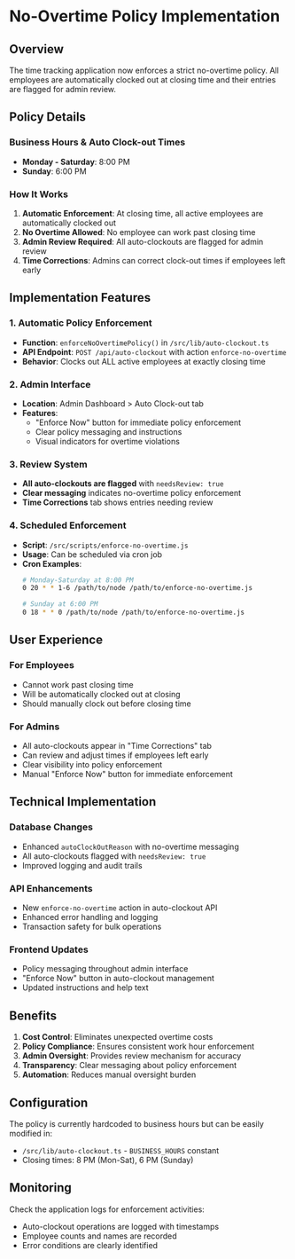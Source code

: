 # No-Overtime Policy Implementation

## Overview
The time tracking application now enforces a strict no-overtime policy. All employees are automatically clocked out at closing time and their entries are flagged for admin review.

## Policy Details

### Business Hours & Auto Clock-out Times
- **Monday - Saturday**: 8:00 PM
- **Sunday**: 6:00 PM

### How It Works
1. **Automatic Enforcement**: At closing time, all active employees are automatically clocked out
2. **No Overtime Allowed**: No employee can work past closing time
3. **Admin Review Required**: All auto-clockouts are flagged for admin review
4. **Time Corrections**: Admins can correct clock-out times if employees left early

## Implementation Features

### 1. Automatic Policy Enforcement
- **Function**: `enforceNoOvertimePolicy()` in `/src/lib/auto-clockout.ts`
- **API Endpoint**: `POST /api/auto-clockout` with action `enforce-no-overtime`
- **Behavior**: Clocks out ALL active employees at exactly closing time

### 2. Admin Interface
- **Location**: Admin Dashboard > Auto Clock-out tab
- **Features**:
  - "Enforce Now" button for immediate policy enforcement
  - Clear policy messaging and instructions
  - Visual indicators for overtime violations

### 3. Review System
- **All auto-clockouts are flagged** with `needsReview: true`
- **Clear messaging** indicates no-overtime policy enforcement
- **Time Corrections** tab shows entries needing review

### 4. Scheduled Enforcement
- **Script**: `/src/scripts/enforce-no-overtime.js`
- **Usage**: Can be scheduled via cron job
- **Cron Examples**:
  ```bash
  # Monday-Saturday at 8:00 PM
  0 20 * * 1-6 /path/to/node /path/to/enforce-no-overtime.js
  
  # Sunday at 6:00 PM
  0 18 * * 0 /path/to/node /path/to/enforce-no-overtime.js
  ```

## User Experience

### For Employees
- Cannot work past closing time
- Will be automatically clocked out at closing
- Should manually clock out before closing time

### For Admins
- All auto-clockouts appear in "Time Corrections" tab
- Can review and adjust times if employees left early
- Clear visibility into policy enforcement
- Manual "Enforce Now" button for immediate enforcement

## Technical Implementation

### Database Changes
- Enhanced `autoClockOutReason` with no-overtime messaging
- All auto-clockouts flagged with `needsReview: true`
- Improved logging and audit trails

### API Enhancements
- New `enforce-no-overtime` action in auto-clockout API
- Enhanced error handling and logging
- Transaction safety for bulk operations

### Frontend Updates
- Policy messaging throughout admin interface
- "Enforce Now" button in auto-clockout management
- Updated instructions and help text

## Benefits

1. **Cost Control**: Eliminates unexpected overtime costs
2. **Policy Compliance**: Ensures consistent work hour enforcement
3. **Admin Oversight**: Provides review mechanism for accuracy
4. **Transparency**: Clear messaging about policy enforcement
5. **Automation**: Reduces manual oversight burden

## Configuration

The policy is currently hardcoded to business hours but can be easily modified in:
- `/src/lib/auto-clockout.ts` - `BUSINESS_HOURS` constant
- Closing times: 8 PM (Mon-Sat), 6 PM (Sunday)

## Monitoring

Check the application logs for enforcement activities:
- Auto-clockout operations are logged with timestamps
- Employee counts and names are recorded
- Error conditions are clearly identified
